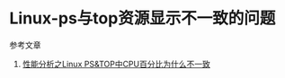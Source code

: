 # Linux-ps与top资源显示不一致的问题

参考文章

1. [性能分析之Linux PS&TOP中CPU百分比为什么不一致](https://mp.weixin.qq.com/s/kz7yswkWhkvyucjKhCJZxw)

